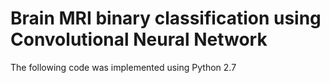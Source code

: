 # Brain MRI binary classification using Convolutional Neural Network
The following code was implemented using Python 2.7
